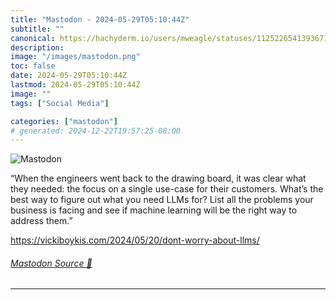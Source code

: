 ```yaml
---
title: "Mastodon - 2024-05-29T05:10:44Z"
subtitle: ""
canonical: https://hachyderm.io/users/mweagle/statuses/112522654139367112
description:
image: "/images/mastodon.png"
toc: false
date: 2024-05-29T05:10:44Z
lastmod: 2024-05-29T05:10:44Z
image: ""
tags: ["Social Media"]

categories: ["mastodon"]
# generated: 2024-12-22T19:57:25-08:00
---
```

![Mastodon](/images/mastodon.png)

<p>“When the engineers went back to the drawing board, it was clear what they needed: the focus on a single use-case for their customers. What’s the best way to figure out what you need LLMs for? List all the problems your business is facing and see if machine learning will be the right way to address them.”</p><p><a href="https://vickiboykis.com/2024/05/20/dont-worry-about-llms/" target="_blank" rel="nofollow noopener noreferrer" translate="no"><span class="invisible">https://</span><span class="ellipsis">vickiboykis.com/2024/05/20/don</span><span class="invisible">t-worry-about-llms/</span></a></p>


###### [Mastodon Source 🐘](https://hachyderm.io/@mweagle/112522654139367112)

___
